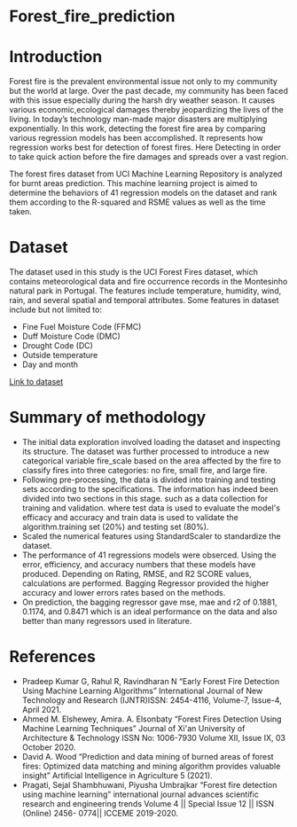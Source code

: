 # Forest_fire_prediction 

# Introduction

Forest fire is the prevalent environmental issue not only to my community but the world at large. Over the past decade, my community has been faced with this issue especially during the harsh dry weather season. It causes various economic,ecological damages thereby jeopardizing the lives of the living. In today’s technology man-made major disasters are multiplying exponentially. In this work, detecting the forest fire area by comparing various regression models has been accomplished. It represents how regression works best for detection of forest fires. Here Detecting in order to take quick action before the fire damages and spreads over a vast region.

The forest fires dataset from UCI Machine Learning Repository is analyzed for burnt areas prediction. This machine learning project is aimed to determine the behaviors  of 41 regression models on the dataset and rank them according to the R-squared and RSME values as well as the time taken. 

# Dataset

The dataset used in this study is the UCI Forest Fires dataset, which contains meteorological data and fire occurrence records in the Montesinho natural park in Portugal. The features include temperature, humidity, wind, rain, and several spatial and temporal attributes. 
Some features in dataset include but not limited to:
* Fine Fuel Moisture Code (FFMC)
* Duff Moisture Code (DMC)
* Drought Code (DC)
* Outside temperature
* Day and month

[Link to dataset](https://archive.ics.uci.edu/dataset/162/forest+fires)

# Summary of methodology
* The initial data exploration involved loading the dataset and inspecting its structure. The dataset was further processed to introduce a new categorical variable fire_scale based on the area affected by the fire to classify fires into three categories: no fire, small fire, and large fire.
* Following pre-processing, the data is divided into training and testing sets according to the specifications. The information has indeed been divided into two sections in this stage. such as a data collection for training and validation. where test data is used to evaluate the model's efficacy and accuracy and train data is used to validate the algorithm.training set (20%) and testing set (80%).
* Scaled the numerical features using StandardScaler to standardize the dataset.
* The performance of 41 regressions models were obserced. Using the error, efficiency, and accuracy numbers that these models have produced. Depending on Rating, RMSE, and R2 SCORE values, calculations are performed. Bagging  Regressor provided the higher accuracy and lower errors rates based on the methods.
* On prediction, the bagging regressor gave mse, mae and r2 of 0.1881, 0.1174, and 0.8471 which is an ideal performance on the data and also better than many regressors used in literature.

# References 
* Pradeep Kumar G, Rahul R, Ravindharan N “Early Forest Fire Detection Using Machine Learning Algorithms” International Journal of New Technology and Research (IJNTR)ISSN: 2454-4116, Volume-7, Issue-4, April 2021. 
* Ahmed M. Elshewey, Amira. A. Elsonbaty “Forest Fires Detection Using Machine Learning Techniques” Journal of Xi'an University of Architecture & Technology ISSN No: 1006-7930 Volume XII, Issue IX, 03 October 2020. 
* David A. Wood “Prediction and data mining of burned areas of forest fires: Optimized data matching and mining algorithm provides valuable insight” Artificial Intelligence in Agriculture 5 (2021).
* Pragati, Sejal Shambhuwani, Piyusha Umbrajkar “Forest fire detection using machine learning” international journal advances scientific research and engineering trends Volume 4 || Special Issue 12 || ISSN (Online) 2456- 0774|| ICCEME 2019-2020. 





  


